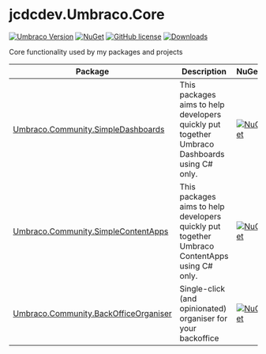 # jcdcdev.Umbraco.Core

[![Umbraco Version](https://img.shields.io/badge/Umbraco-10.4+-%233544B1?style=flat&logo=umbraco)](https://umbraco.com/products/umbraco-cms/)
[![NuGet](https://img.shields.io/nuget/vpre/jcdcdev.Umbraco.Core?color=0273B3)](https://www.nuget.org/packages/jcdcdev.Umbraco.Core)
[![GitHub license](https://img.shields.io/github/license/jcdcdev/jcdcdev.Umbraco.Core?color=8AB803)](https://github.com/jcdcdev/jcdcdev.Umbraco.Core/blob/main/LICENSE)
[![Downloads](https://img.shields.io/nuget/dt/jcdcdev.Umbraco.Core?color=cc9900)](https://www.nuget.org/packages/jcdcdev.Umbraco.Core/)

Core functionality used by my packages and projects

| Package | Description | NuGet |
| ------- | ----------- | ----- |
|[Umbraco.Community.SimpleDashboards](https://github.com/jcdcdev/Umbraco.Community.SimpleDashboards) | This packages aims to help developers quickly put together Umbraco Dashboards using C# only. | [![NuGet](https://img.shields.io/nuget/vpre/Umbraco.Community.SimpleDashboards?color=0273B3)](https://www.nuget.org/packages/Umbraco.Community.SimpleDashboards) |
| [Umbraco.Community.SimpleContentApps](https://github.com/jcdcdev/Umbraco.Community.SimpleContentApps) | This packages aims to help developers quickly put together Umbraco ContentApps using C# only. | [![NuGet](https://img.shields.io/nuget/vpre/Umbraco.Community.SimpleContentApps?color=0273B3)](https://www.nuget.org/packages/Umbraco.Community.SimpleContentApps) |
| [Umbraco.Community.BackOfficeOrganiser](https://github.com/jcdcdev/Umbraco.Community.BackOfficeOrganiser) | Single-click (and opinionated) organiser for your backoffice | [![NuGet](https://img.shields.io/nuget/vpre/Umbraco.Community.BackOfficeOrganiser?color=0273B3)](https://www.nuget.org/packages/Umbraco.Community.BackOfficeOrganiser) |
